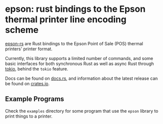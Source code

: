 # epson: rust bindings to the Epson thermal printer line encoding scheme

[epson-rs](https://github.com/paultag/epson-rs) are Rust bindings to the
Epson Point of Sale (POS) thermal printers' printer format.

Currently, this library supports a limited number of commands, and some
basic interfaces for both synchronous Rust as well as async
Rust through [tokio](https://tokio.rs/), behind the `tokio` feature.

Docs can be found on [docs.rs](https://docs.rs/epson/latest/epson/),
and information about the latest release can be found on
[crates.io](https://crates.io/crates/epson).

## Example Programs

Check the `examples` directory for some program that use the `epson`
library to print things to a printer.
